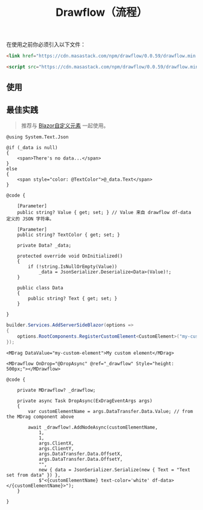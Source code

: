 ﻿---
title: Drawflow（流程）
desc: "一个基于 [Drawflow](https://github.com/jerosoler/Drawflow) 的流程组件。"
tag: "JS代理"
---

在使用之前你必须引入以下文件：

```html
<link href="https://cdn.masastack.com/npm/drawflow/0.0.59/drawflow.min.css" rel="stylesheet"/>

<script src="https://cdn.masastack.com/npm/drawflow/0.0.59/drawflow.min.js"></script>
```

## 使用

<masa-example file="Examples.labs.drawflow.Usage"></masa-example>


## 最佳实践

> 推荐与 [Blazor自定义元素](https://learn.microsoft.com/zh-cn/aspnet/core/blazor/components/js-spa-frameworks?view=aspnetcore-7.0#blazor-custom-elements) 一起使用。

```razor CustomElement.razor
@using System.Text.Json

@if (_data is null)
{
    <span>There's no data...</span>
}
else
{
    <span style="color: @TextColor">@_data.Text</span>
}

@code {

    [Parameter]
    public string? Value { get; set; } // Value 来自 drawflow df-data 定义的 JSON 字符串。

    [Parameter]
    public string? TextColor { get; set; }

    private Data? _data;

    protected override void OnInitialized()
    {
        if (!string.IsNullOrEmpty(Value))
            _data = JsonSerializer.Deserialize<Data>(Value)!;
    }

    public class Data
    {
        public string? Text { get; set; }
    }

}
```

```cs Program.cs
builder.Services.AddServerSideBlazor(options =>
{
    options.RootComponents.RegisterCustomElement<CustomElement>("my-custom-element");
});
```

```razor Index.razor
<MDrag DataValue="my-custom-element">My custom element</MDrag>

<MDrawflow OnDrop="@DropAsync" @ref="_drawflow" Style="height: 500px;"></MDrawflow>

@code {

    private MDrawflow? _drawflow;

    private async Task DropAsync(ExDragEventArgs args)
    {
        var customElementName = args.DataTransfer.Data.Value; // from the MDrag component above

        await _drawflow!.AddNodeAsync(customElementName,
            1,
            1,
            args.ClientX,
            args.ClientY,
            args.DataTransfer.Data.OffsetX,
            args.DataTransfer.Data.OffsetY,
            "",
            new { data = JsonSerializer.Serialize(new { Text = "Text set from data" }) },
            $"<{customElementName} text-color='white' df-data></{customElementName}>");
    }

}
```